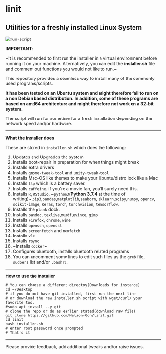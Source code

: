 # linit
## Utilities for a freshly installed Linux System

![run-script](https://github.com/Nelson-Gon/linit/workflows/run-script/badge.svg)

**IMPORTANT**: 

~It is recommended to first run the installer in a virtual environment before 
running it on your machine. Alternatively, you can edit the **installer.sh** file and comment out functions you would not like to run.~



This repository provides a seamless way to install many of the commonly used programs/scripts.

**It has been tested on an Ubuntu system and might therefore fail to run on a non Debian based distribution. In addition, some of these programs are based on amd64 architecture and might therefore not work on a 32-bit system.**

The script will run for sometime for a fresh installation depending on the network speed and/or hardware. 

---


**What the installer does**

These are stored in `installer.sh` which does the following:

1. Updates and Upgrades the system
2. Installs boot-repair in preparation for when things might break
3. Installs extra drivers
4. Installs `gnome-tweak-tool` and `unity-tweak-tool`
5. Installs Mac-OS like themes to make your Ubuntu/distro look like a Mac
6. Installs `tlp` which is a battery saver.
7. Installs `caffeine`. if you're a movie fan, you'll surely need this.
8. Installs `R`, `RStudio`, ~`python3`(**Python 3.7.4** at the time of writing)~,`pip3`,`pandas`,`matplotlib`,`seaborn`,
`sklearn`,`scipy`,`numpy`, `opencv`, `scikit-image`, `Keras`, `torch`, `torchvision`, `tensorflow`. 
9. Installs the `plank` dock.
10. Installs `pandoc`, `texlive`,`mupdf`,`evince`, `gimp`
11. Installs `Firefox`, `chrome`, `wine`
12. Installs `openssh`, `openssl`
13. Installs `screenfetch` and `neofetch`
14. Installs `vlc`
15. Installs `rsync`
16. ~Installs `docker`~
17. Configures bluetooth, installs bluetooth related programs
18. You can uncomment some lines to edit such files as the `grub` file, `sudoers` list and/or `.bashrc`. 


---

**How to use the installer**
```
# You can choose a different directoy(Downloads for instance)
cd ~/Desktop
# if you do not have git installed, first run the next line
# or download the raw installer.sh script with wget/curl/ your favorite tool
#sudo apt install --y git
# clone the repo or do as earlier stated(download raw file)
git clone https://github.com/Nelson-Gon/linit.git
cd linit
bash installer.sh
# enter root password once prompted
# That's it

```
---

Please provide feedback, add additional tweaks and/or raise issues.


